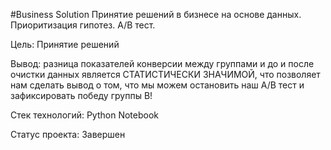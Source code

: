#Business Solution
Принятие решений в бизнесе на основе данных. Приоритизация гипотез. A/B тест.

Цель: Принятие решений 

Вывод: разница показателей конверсии между группами и до и после очистки данных является СТАТИСТИЧЕСКИ ЗНАЧИМОЙ, что позволяет нам сделать вывод о том, что мы можем остановить наш A/B тест и зафиксировать победу группы B!

Стек технологий: Python Notebook

Статус проекта: Завершен
